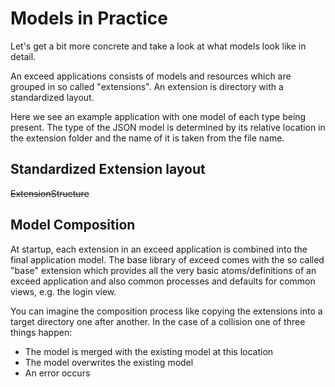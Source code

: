 Models in Practice
==================

Let's get a bit more concrete and take a look at what models look like in detail.

An exceed applications consists of models and resources which are grouped in so called "extensions".
An extension is directory with a standardized layout.

Here we see an example application with one model of each type being present. The type of the JSON model is determined
by its relative location in the extension folder and the name of it is taken from the file name.  

Standardized Extension layout
-----------------------------

~~ExtensionStructure~~

Model Composition
-----------------

At startup, each extension in an exceed application is combined into the final application model. The base library of
exceed comes with the so called "base" extension which provides all the very basic atoms/definitions of an exceed application
and also common processes and defaults for common views, e.g. the login view.

You can imagine the composition process like copying the extensions into a target directory one after another. In the 
case of a collision one of three things happen:

 * The model is merged with the existing model at this location
 * The model overwrites the existing model  
 * An error occurs
 
